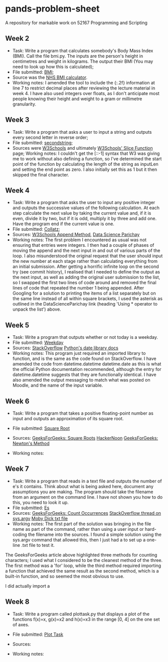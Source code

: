 # pands-problem-sheet
A repository for markable work on 52167 Programming and Scripting

## Week 2
- Task: Write a program that calculates somebody's Body Mass Index (BMI). Call the file bmi.py. The inputs are the person's height in centimetres and weight in kilograms.
The output their BMI (You may need to look up how this is calculated);
- File submitted: [BMI](/bmi.py);
- Source was the [NHS BMI calculator](https://www.nhs.uk/live-well/healthy-weight/bmi-calculator/).
- Working notes: I amended the tool to include the {:.2f} information at line 7 to restrict decimal places after reviewing the lecture material in week 4. I have also used integers over floats, as I don't anticipate most people knowing their height and weight to a gram or millimetre granularity.

## Week 3
- Task: Write a program that asks a user to input a string and outputs every second letter in reverse order;
- File submitted: [secondstring](/secondstring.py);
- Sources were [W3Schools](https://www.w3schools.com/python/python_howto_reverse_string.asp) and ultimately [W3Schools' Slice Function](https://www.w3schools.com/python/ref_func_slice.asp) page;
Working notes: I couldn't get the [::-1] syntax that W3 was giving me to work without also defining a function, so I've determined the start point of the function by calculating the length of the string as inputLen and setting the end point as zero. I also initially set this as 1 but it then skipped the final character.

## Week 4
- Task: Write a program that asks the user to input any positive integer and outputs the successive values of the following calculation. At each step calculate the next value by taking the current value and, if it is even, divide it by two, but if it is odd, multiply it by three and add one. Have the program end if the current value is one.
- File submitted: [Collatz](/collatz.py);
- Sources: [W3Schools Append Method](https://www.w3schools.com/python/ref_list_append.asp), [Data Science Parichay](https://datascienceparichay.com/article/python-print-list/)
- Working notes: The first problem I encountered as usual was not ensuring that entries were integers. I then had a couple of phases of moving the append and the next input in and out of various parts of the loop. I also misunderstood the original request that the user should input the new number at each stage rather than calculating everything from an initial submission. After getting a horrific infinite loop on the second try (see commit history), I realised that I needed to define the output as the next input, as well as adding the original user submission to the list, so I swapped the first two lines of code around and removed the final lines of code that repeated the number 1 being appended. After Googling for a solution to printing the items of a list separately but on the same line instead of all within square brackets, I used the asterisk as outlined in the DataScienceParichay link (heading 'Using * operator to unpack the list') above.

## Week 5
- Task: Write a program that outputs whether or not today is a weekday.
- File submitted: [Weekday](/weekday.py)
- Sources:
    [StackOverflow](https://stackoverflow.com/questions/29384696/how-to-find-current-day-is-weekday-or-weekends-in-python)
    [Python's date library docs](https://docs.python.org/3/library/datetime.html#datetime.date.weekday)
- Working notes: This program just required an imported library to function, and is the same as the code found on StackOverflow. I have amended the code from datetime.datetime datetime.date as this is what the official Python documentation recommended, although the entry for datetime.datetime suggests that they are functionally identical. I have also amended the output messaging to match what was posted on Moodle, and the name of the input variable.

## Week 6
- Task: Write a program that takes a positive floating-point number as input and outputs an approximation of its square root.

- File submitted: [Square Root](/squareroot.py)
- Sources:
    [GeeksForGeeks: Square Roots](https://www.geeksforgeeks.org/how-to-calculate-a-square-root/)
    [HackerNoon](https://hackernoon.com/calculating-the-square-root-of-a-number-using-the-newton-raphson-method-a-how-to-guide-yr4e32zo)
    [GeeksForGeeks: Newton's Method](https://www.geeksforgeeks.org/find-root-of-a-number-using-newtons-method/)
- Working notes:

## Week 7
- Task: Write a program that reads in a text file and outputs the number of e's it contains. Think about what is being asked here, document any assumptions you are making. The program should take the filename from an argument on the command line. I have not shown you how to do this, you need to look it up.
- File submitted: [Es](es.py)
- Sources:
    [GeeksForGeeks: Count Occurrences](https://www.geeksforgeeks.org/python-count-occurrences-of-a-character-in-string/ )
    [StackOverflow thread on sys.argv](https://stackoverflow.com/questions/7439145/i-want-to-read-in-a-file-from-the-command-line-in-python#7439162)
    [Moby Dick txt file](https://gist.github.com/StevenClontz/4445774)
- Working notes: The first part of the solution was bringing in the file name as part of the command, rather than using a user input or hard-coding the filename into the sources. I found a simple solution using the sys.argv command that allowed this, then I just had a to set up a one-line .txt file to test it. 

The GeeksForGeeks article above highlighted three methods for counting characters; I used what I considered to be the cleanest method of the three. The first method was a 'for' loop, while the third method required importing a function that achieved the same result as the second method, which is a built-in function, and so seemed the most obvious to use.

I did actually import a 

## Week 8
- Task: Write a program called plottask.py that displays a plot of the functions f(x)=x, g(x)=x2 and h(x)=x3 in the range [0, 4] on the one set of axes.
- File submitted: [Plot Task](plottask.py)
- Sources:

- Working notes:
